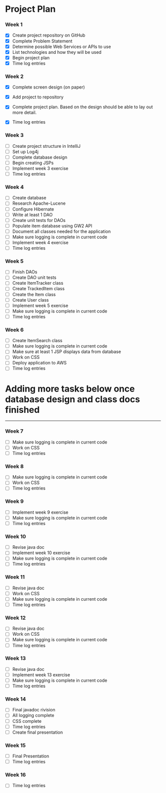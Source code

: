 # Project Plan

### Week 1
- [X] Create project repository on GitHub
- [X] Complete Problem Statement
- [X] Determine possible Web Services or APIs to use
- [X] List technologies and how they will be used
- [X] Begin project plan
- [X] Time log entries

### Week 2
- [X] Complete screen design (on paper)
- [X] Add project to repository
- [X] Complete project plan. Based on the design should be able to lay out more detail.
- [X] Time log entries


### Week 3
- [ ] Create project structure in IntelliJ
- [ ] Set up Log4j
- [ ] Complete database design
- [ ] Begin creating JSPs
- [ ] Implement week 3 exercise
- [ ] Time log entries

### Week 4
- [ ] Create database
- [ ] Research Apache-Lucene
- [ ] Configure Hibernate
- [ ] Write at least 1 DAO
- [ ] Create unit tests for DAOs
- [ ] Populate item database using GW2 API
- [ ] Document all classes needed for the application
- [ ] Make sure logging is complete in current code
- [ ] Implement week 4 exercise
- [ ] Time log entries

### Week 5
- [ ] Finish DAOs
- [ ] Create DAO unit tests
- [ ] Create ItemTracker class
- [ ] Create TrackedItem class
- [ ] Create the Item class
- [ ] Create User class
- [ ] Implement week 5 exercise
- [ ] Make sure logging is complete in current code
- [ ] Time log entries

### Week 6
- [ ] Create ItemSearch class
- [ ] Make sure logging is complete in current code
- [ ] Make sure at least 1 JSP displays data from database
- [ ] Work on CSS
- [ ] Deploy application to AWS
- [ ] Time log entries

# Adding more tasks below once database design and class docs finished
---

### Week 7
- [ ] Make sure logging is complete in current code
- [ ] Work on CSS
- [ ] Time log entries

### Week 8
- [ ] Make sure logging is complete in current code
- [ ] Work on CSS
- [ ] Time log entries

### Week 9
- [ ] Implement week 9 exercise
- [ ] Make sure logging is complete in current code
- [ ] Time log entries

### Week 10
- [ ] Revise java doc
- [ ] Implement week 10 exercise
- [ ] Make sure logging is complete in current code
- [ ] Time log entries

### Week 11
- [ ] Revise java doc
- [ ] Work on CSS
- [ ] Make sure logging is complete in current code
- [ ] Time log entries

### Week 12
- [ ] Revise java doc
- [ ] Work on CSS
- [ ] Make sure logging is complete in current code
- [ ] Time log entries

### Week 13
- [ ] Revise java doc
- [ ] Implement week 13 exercise
- [ ] Make sure logging is complete in current code
- [ ] Time log entries

### Week 14
- [ ] Final javadoc rivision
- [ ] All logging complete
- [ ] CSS complete
- [ ] Time log entries
- [ ] Create final presentation

### Week 15
- [ ] Final Presentation
- [ ] Time log entries

### Week 16
- [ ] Time log entries







